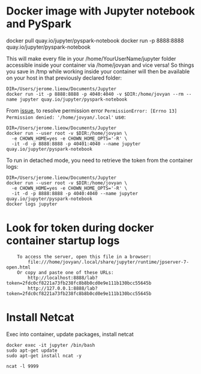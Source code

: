 # Docker image with Jupyter notebook and PySpark
docker pull quay.io/jupyter/pyspark-notebook
docker run -p 8888:8888 quay.io/jupyter/pyspark-notebook

This will make every file in your /home/YourUserName/jupyter folder accessible inside your container via /home/jovyan and vice versa! So things you save in /tmp while working inside your container will then be available on your host in that previously declared folder:

```
DIR=/Users/jerome.lieow/Documents/Jupyter
docker run -it -p 8888:8888 -p 4040:4040 -v $DIR:/home/jovyan --rm --name jupyter quay.io/jupyter/pyspark-notebook
```

From [issue](https://github.com/jupyter/docker-stacks/issues/1003), to resolve permission error `PermissionError: [Errno 13] Permission denied: '/home/jovyan/.local'` use:
```
DIR=/Users/jerome.lieow/Documents/Jupyter
docker run --user root -v $DIR:/home/jovyan \
  -e CHOWN_HOME=yes -e CHOWN_HOME_OPTS='-R' \
  -it -d -p 8888:8888 -p 40401:4040 --name jupyter quay.io/jupyter/pyspark-notebook
```

To run in detached mode, you need to retrieve the token from the container logs:
```
DIR=/Users/jerome.lieow/Documents/Jupyter
docker run --user root -v $DIR:/home/jovyan \
  -e CHOWN_HOME=yes -e CHOWN_HOME_OPTS='-R' \
  -it -d -p 8888:8888 -p 4040:4040 --name jupyter quay.io/jupyter/pyspark-notebook
docker logs jupyter
```

# Look for token during docker container startup logs

```
    To access the server, open this file in a browser:
        file:///home/jovyan/.local/share/jupyter/runtime/jpserver-7-open.html
    Or copy and paste one of these URLs:
        http://localhost:8888/lab?token=2fdc0cf8221a73fb238fc8b8b0cd0e9e111b130bcc55645b
        http://127.0.0.1:8888/lab?token=2fdc0cf8221a73fb238fc8b8b0cd0e9e111b130bcc55645b
```

# Install Netcat

Exec into container, update packages, install netcat

```
docker exec -it jupyter /bin/bash
sudo apt-get update
sudo apt-get install ncat -y

ncat -l 9999
```